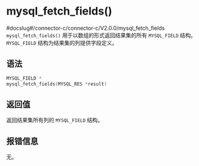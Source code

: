 mysql_fetch_fields() 
=========================================
#docslug#/connector-c/connector-c/V2.0.0/mysql_fetch_fields
`mysql_fetch_fields()` 用于以数组的形式返回结果集的所有 `MYSQL_FIELD` 结构。`MYSQL_FIELD` 结构为结果集的列提供字段定义。

语法 
-----------------------

```c
MYSQL_FIELD *
mysql_fetch_fields(MYSQL_RES *result)
```



返回值 
------------------------

返回结果集所有列的 `MYSQL_FIELD` 结构。

报错信息 
-------------------------

无。
